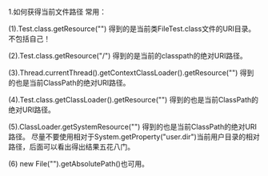1.如何获得当前文件路径
常用：

(1).Test.class.getResource("")
得到的是当前类FileTest.class文件的URI目录。不包括自己！

(2).Test.class.getResource("/")
得到的是当前的classpath的绝对URI路径。

(3).Thread.currentThread().getContextClassLoader().getResource("")
得到的也是当前ClassPath的绝对URI路径。

(4).Test.class.getClassLoader().getResource("")
得到的也是当前ClassPath的绝对URI路径。



(5).ClassLoader.getSystemResource("")
得到的也是当前ClassPath的绝对URI路径。
尽量不要使用相对于System.getProperty("user.dir")当前用户目录的相对路径，后面可以看出得出结果五花八门。



(6) new File("").getAbsolutePath()也可用。